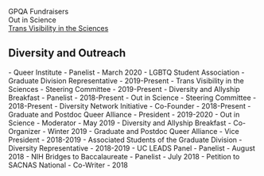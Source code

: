 GPQA Fundraisers
<br>
Out in Science
<br>
[Trans Visibility in the Sciences](https://www.youtube.com/watch?v=lUoRbK7OLPg)
<br>
</p>

<h2 class="text-left">Diversity and Outreach</h2>
- Queer Institute - Panelist
  - March 2020
- LGBTQ Student Association - Graduate Division Representative
  - 2019-Present
- Trans Visibility in the Sciences - Steering Committee
  - 2019-Present
- Diversity and Allyship Breakfast - Panelist
  - 2018-Present
- Out in Science - Steering Committee
  - 2018-Present
- Diversity Network Initiative - Co-Founder
  - 2018-Present
- Graduate and Postdoc Queer Alliance - President
  - 2019-2020
- Out in Science - Moderator
  - May 2019
- Diversity and Allyship Breakfast - Co-Organizer
  - Winter 2019
- Graduate and Postdoc Queer Alliance - Vice President
  - 2018-2019
- Associated Students of the Graduate Division - Diversity Representative
  - 2018-2019
- UC LEADS Panel - Panelist
  - August 2018
- NIH Bridges to Baccalaureate - Panelist
  - July 2018
- Petition to SACNAS National - Co-Writer
  - 2018
